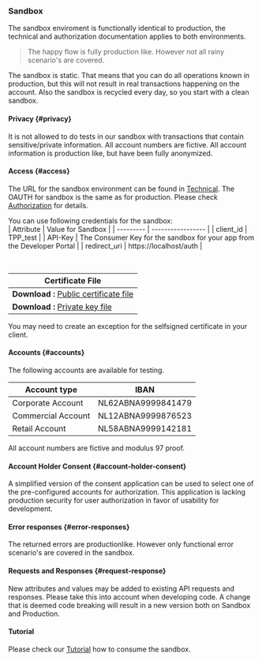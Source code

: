 ### Sandbox
The sandbox enviroment is functionally identical to production, the technical and authorization documentation applies to both environments.

> The happy flow is fully production like. However not all rainy scenario's are covered.

The sandbox is static. That means that you can do all operations known in production, but this will not result in real transactions happening on the account. Also the sandbox is recycled every day, so you start with a clean sandbox.

#### Privacy {#privacy}
It is not allowed to do tests in our sandbox with transactions that contain sensitive/private information.
All account numbers are fictive. All account information is production like, but have been fully anonymized.

#### Access {#access}
The URL for the sandbox environment can be found in [Technical](technical). The OAUTH for sandbox is the same as for production. Please check [Authorization](authorization) for details.

You can use following credentials for the sandbox:  
| Attribute | Value for Sandbox |
| --------- | ----------------- |
| client_id | TPP_test |
| API-Key | The Consumer Key for the sandbox for your app from the Developer Portal |
| redirect_uri | https://localhost/auth |

<br/> 

| Certificate File |
| ---------------- |
| **Download :** [Public certificate file](/sites/default/files/TPPcertificate.crt) |
| **Download :** [Private key file](/sites/default/files/TPPprivateKey.key) |
  
You may need to create an exception for the selfsigned certificate in your client.  
   
#### Accounts {#accounts}
The following accounts are available for testing.

| Account type | IBAN |
| ------------ | ---- |
| Corporate Account  | NL62ABNA9999841479 |
| Commercial Account | NL12ABNA9999876523 |
| Retail Account     | NL58ABNA9999142181 |

All account numbers are fictive and modulus 97 proof.

#### Account Holder Consent {#account-holder-consent}
A simplified version of the consent application can be used to select one of the pre-configured accounts for authorization. This application is lacking production security for user authorization in favor of usability for development.

#### Error responses {#error-responses}
The returned errors are productionlike. However only functional error scenario's are covered in the sandbox.

#### Requests and Responses {#request-response}
New attributes and values may be added to existing API requests and responses. Please take this into account when developing code. A change that is deemed code breaking will result in a new version both on Sandbox and Production.

#### Tutorial
Please check our [Tutorial](tutorials) how to consume the sandbox.

